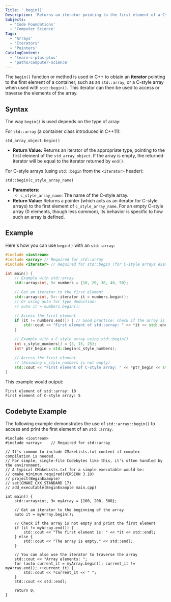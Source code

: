 ```yaml
---
Title: '.begin()'
Description: 'Returns an iterator pointing to the first element of a C++ array or container.'
Subjects:
  - 'Code Foundations'
  - 'Computer Science'
Tags:
  - 'Arrays'
  - 'Iterators'
  - 'Pointers'
CatalogContent:
  - 'learn-c-plus-plus'
  - 'paths/computer-science'
---
```


The `begin()` function or method is used in C++ to obtain an **iterator** pointing to the first element of a container, such as an `std::array`, or a C-style array when used with `std::begin()`. This iterator can then be used to access or traverse the elements of the array.

## Syntax

The way `begin()` is used depends on the type of array:

For `std::array` (a container class introduced in C++11):
```pseudo
std_array_object.begin()
```
- **Return Value:** Returns an iterator of the appropriate type, pointing to the first element of the `std_array_object`. If the array is empty, the returned iterator will be equal to the iterator returned by `end()`.

For C-style arrays (using `std::begin` from the `<iterator>` header):
```pseudo
std::begin(c_style_array_name)
```
- **Parameters:**
    - `c_style_array_name`: The name of the C-style array.
- **Return Value:** Returns a pointer (which acts as an iterator for C-style arrays) to the first element of `c_style_array_name`. For an empty C-style array (0 elements, though less common), its behavior is specific to how such an array is defined.

## Example

Here's how you can use `begin()` with an `std::array`:

```cpp
#include <iostream>
#include <array> // Required for std::array
#include <iterator> // Required for std::begin (for C-style arrays example)

int main() {
    // Example with std::array
    std::array<int, 5> numbers = {10, 20, 30, 40, 50};

    // Get an iterator to the first element
    std::array<int, 5>::iterator it = numbers.begin();
    // Or using auto for type deduction:
    // auto it = numbers.begin();

    // Access the first element
    if (it != numbers.end()) { // Good practice: check if the array is not empty
        std::cout << "First element of std::array: " << *it << std::endl;
    }

    // Example with a C-style array using std::begin()
    int c_style_numbers[] = {5, 15, 25};
    int* ptr_begin = std::begin(c_style_numbers);

    // Access the first element
    // (Assuming c_style_numbers is not empty)
    std::cout << "First element of C-style array: " << *ptr_begin << std::endl;
}
```
This example would output:
```shell
First element of std::array: 10
First element of C-style array: 5
```

## Codebyte Example

The following example demonstrates the use of `std::array::begin()` to access and print the first element of an `std::array`.

```codebyte/cpp
#include <iostream>
#include <array>    // Required for std::array

// It's common to include CMakeLists.txt content if complex compilation is needed.
// For simple, single-file Codebytes like this, it's often handled by the environment.
// A typical CMakeLists.txt for a simple executable would be:
// cmake_minimum_required(VERSION 3.10)
// project(BeginExample)
// set(CMAKE_CXX_STANDARD 17)
// add_executable(BeginExample main.cpp)

int main() {
    std::array<int, 3> myArray = {100, 200, 300};

    // Get an iterator to the beginning of the array
    auto it = myArray.begin();

    // Check if the array is not empty and print the first element
    if (it != myArray.end()) {
        std::cout << "The first element is: " << *it << std::endl;
    } else {
        std::cout << "The array is empty." << std::endl;
    }

    // You can also use the iterator to traverse the array
    std::cout << "Array elements: ";
    for (auto current_it = myArray.begin(); current_it != myArray.end(); ++current_it) {
        std::cout << *current_it << " ";
    }
    std::cout << std::endl;

    return 0;
}
```

